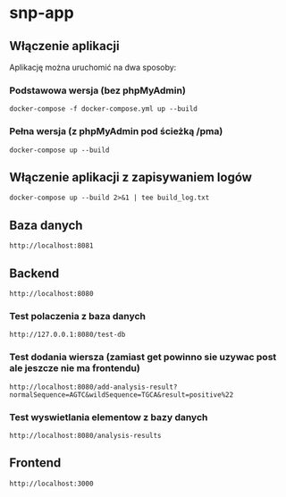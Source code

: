 # snp-app

## Włączenie aplikacji

Aplikację można uruchomić na dwa sposoby:

### Podstawowa wersja (bez phpMyAdmin)

```
docker-compose -f docker-compose.yml up --build
```

### Pełna wersja (z phpMyAdmin pod ścieżką /pma)

```
docker-compose up --build
```

## Włączenie aplikacji z zapisywaniem logów

```
docker-compose up --build 2>&1 | tee build_log.txt

```


## Baza danych

```
http://localhost:8081

```

## Backend

```
http://localhost:8080

```

### Test polaczenia z baza danych

```
http://127.0.0.1:8080/test-db

```

### Test dodania wiersza (zamiast get powinno sie uzywac post ale jeszcze nie ma frontendu)

```
http://localhost:8080/add-analysis-result?normalSequence=AGTC&wildSequence=TGCA&result=positive%22

```

### Test wyswietlania elementow z bazy danych

```
http://localhost:8080/analysis-results

```

## Frontend

```
http://localhost:3000

```
